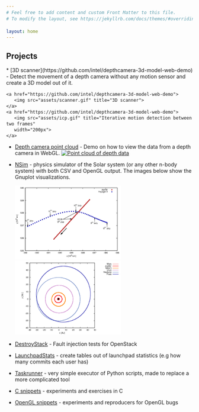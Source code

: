 ```yaml
---
# Feel free to add content and custom Front Matter to this file.
# To modify the layout, see https://jekyllrb.com/docs/themes/#overriding-theme-defaults

layout: home
---
```


<h2>Projects</h2>
* [3D scanner](https://github.com/intel/depthcamera-3d-model-web-demo) -
  Detect the movement of a depth camera without any motion sensor and create
  a 3D model out of it.

    <a href="https://github.com/intel/depthcamera-3d-model-web-demo">
       <img src="assets/scanner.gif" title="3D scanner">
    </a>
    <a href="https://github.com/intel/depthcamera-3d-model-web-demo">
       <img src="assets/icp.gif" title="Iterative motion detection between two frames"
       width="200px">
    </a>
* [Depth camera point cloud](https://github.com/01org/depthcamera-pointcloud-web-demo) -
  Demo on how to view the data from a depth camera in WebGL.
    <a href="https://github.com/01org/depthcamera-pointcloud-web-demo">
       <img src="assets/pointcloud.gif" title="Point cloud of depth data"
       width="200px">
    </a>
* [NSim](https://github.com/mkollaro/nsim) - physics simulator of the Solar
  system (or any other n-body system) with both CSV and OpenGL output. The
  images below show the Gnuplot visualizations.

    <a href="https://github.com/mkollaro/nsim">
       <img src="assets/slingshot.png" title="Slingshot maneuver of the Voyager"
       height="200px">
    </a>
    <a href="https://github.com/mkollaro/nsim">
       <img src="assets/solarsystem-outer.png" title="The outer Solar system"
       height="200px">
    </a>
* [DestroyStack](https://github.com/mkollaro/destroystack) - Fault injection
   tests for OpenStack
* [LaunchpadStats](https://github.com/mkollaro/launchpadstats) - create tables out
  of launchpad statistics (e.g how many commits each user has)
* [Taskrunner](https://github.com/mkollaro/taskrunner) - very simple executor of
  Python scripts, made to replace a more complicated tool
* [C snippets](https://github.com/mkollaro/c_snippets) - experiments and
  exercises in C
* [OpenGL snippets](https://github.com/mkollaro/opengl_snippets) - experiments and
  reproducers for OpenGL bugs


